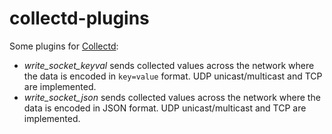 collectd-plugins
================

Some plugins for [Collectd](https://collectd.org/):

- *write_socket_keyval* sends collected values across the network where the data is encoded in ```key=value``` format. UDP unicast/multicast and TCP are implemented.
- *write_socket_json* sends collected values across the network where the data is encoded in JSON format. UDP unicast/multicast and TCP are implemented.
